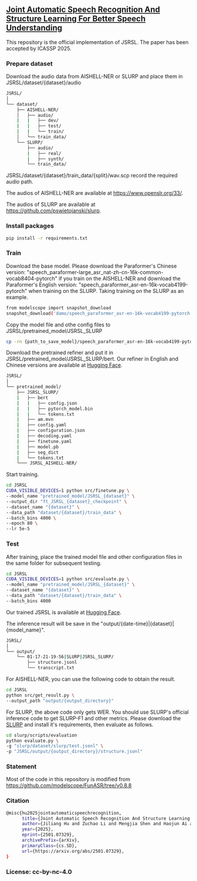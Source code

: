 ## [Joint Automatic Speech Recognition And Structure Learning For Better Speech Understanding](https://arxiv.org/abs/2410.00822)
This repository is the official implementation of JSRSL. The paper has been accepted by ICASSP 2025.
### Prepare dataset
Download the audio data from AISHELL-NER or SLURP and place them in JSRSL/dataset/{dataset}/audio
```sh
JSRSL/
│
└── dataset/
    ├── AISHELL-NER/
    │   ├── audio/
    |   |   ├── dev/
    |   |   ├── test/
    |   |   └── train/
    │   └── train_data/   
    └── SLURP/
        ├── audio/
        |   ├── real/
        |   ├── synth/
        └── train_data/  

```
JSRSL/dataset/{dataset}/train_data/{split}/wav.scp record the required audio path.

The audios of AISHELL-NER are available at https://www.openslr.org/33/.

The audios of SLURP are available at https://github.com/pswietojanski/slurp.

### Install packages
```sh
pip install -r requirements.txt
```

### Train
Download the base model. Please download the Paraformer's Chinese version: "speech_paraformer-large_asr_nat-zh-cn-16k-common-vocab8404-pytorch" if you train on the AISHELL-NER and download the Paraformer's English version: "speech_paraformer_asr-en-16k-vocab4199-pytorch" when training on the SLURP. Taking training on the SLURP as an example.

```sh
from modelscope import snapshot_download
snapshot_download('damo/speech_paraformer_asr-en-16k-vocab4199-pytorch',local_dir='{path_to_save_model}')
```

Copy the model file and othe config files to JSRSL/pretrained_model/JSRSL_SLURP
```sh
cp -rn {path_to_save_model}/speech_paraformer_asr-en-16k-vocab4199-pytorch/* JSRSL/pretrained_model/JSRSL_SLURP
```

Download the pretrained refiner and put it in JSRSL/pretrained_model/JSRSL_SLURP/bert. Our refiner in English and Chinese versions are available at [Hugging Face](https://huggingface.co/Rinawell/JSRSL).

```sh
JSRSL/
│
└── pretrained_model/
    ├── JSRSL_SLURP/
    |   ├── bert
    |   |   ├── config.json
    |   |   ├── pytorch_model.bin
    |   |   └── tokens.txt
    |   ├── am.mvn
    |   ├── config.yaml
    |   ├── configuration.json
    |   ├── decoding.yaml
    |   ├── finetune.yaml
    |   ├── model.pb
    |   ├── seg_dict
    |   └── tokens.txt
    └─── JSRSL_AISHELL-NER/
```

Start training.
```sh
cd JSRSL
CUDA_VISIBLE_DEVICES=1 python src/finetune.py \
--model_name "pretrained_model/JSRSL_{dataset}" \
--output_dir "ft_JSRSL_{dataset}_checkpoint" \
--dataset_name "{dataset}" \
--data_path "dataset/{dataset}/train_data" \
--batch_bins 4000 \
--epoch 80 \
--lr 5e-5
```

### Test
After training, place the trained model file and other configuration files in the same folder for subsequent testing.

```sh
cd JSRSL
CUDA_VISIBLE_DEVICES=1 python src/evaluate.py \
--model_name "pretrained_model/JSRSL_{dataset}" \
--dataset_name "{dataset}" \
--data_path "dataset/{dataset}/train_data" \
--batch_bins 4000
```

Our trained JSRSL is available at [Hugging Face](https://huggingface.co/Rinawell/JSRSL).

The inference result will be save in the "output/{date-time}|{dataset}|{model_name}".
```sh
JSRSL/
│
└── output/
    └── 01-17-21-19-56|SLURP|JSRSL_SLURP/
        ├── structure.jsonl
        └── transcript.txt
```

For AISHELL-NER, you can use the following code to obtain the result.

```sh
cd JSRSL
python src/get_result.py \
--output_path "output/{output_directory}"
```

For SLURP, the above code only gets WER. You should use SLURP's official inference code to get SLURP-F1 and other metrics. Please download the [SLURP](https://github.com/pswietojanski/slurp) and install it's requirements, then evaluate as follows.
```sh
cd slurp/scripts/evaluation
python evaluate.py \
-g "slurp/dataset/slurp/test.jsonl" \
-p "JSRSL/output/{output_directory}/structure.jsonl"
```

### Statement
Most of the code in this repository is modified from https://github.com/modelscope/FunASR/tree/v0.8.8 

### Citation
```sh
@misc{hu2025jointautomaticspeechrecognition,
      title={Joint Automatic Speech Recognition And Structure Learning For Better Speech Understanding}, 
      author={Jiliang Hu and Zuchao Li and Mengjia Shen and Haojun Ai and Sheng Li and Jun Zhang},
      year={2025},
      eprint={2501.07329},
      archivePrefix={arXiv},
      primaryClass={cs.SD},
      url={https://arxiv.org/abs/2501.07329}, 
}
```

### License: cc-by-nc-4.0